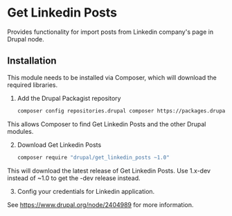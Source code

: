Get Linkedin Posts
======

Provides functionality for import posts from Linkedin
company's page in Drupal node.

Installation
-------------
This module needs to be installed via Composer, which will download the
required libraries.

1. Add the Drupal Packagist repository

    ```sh
    composer config repositories.drupal composer https://packages.drupal.org/8
    ```
This allows Composer to find Get Linkedin Posts and the other Drupal modules.

2. Download Get Linkedin Posts

   ```sh
   composer require "drupal/get_linkedin_posts ~1.0"
   ```
This will download the latest release of Get Linkedin Posts.
Use 1.x-dev instead of ~1.0 to get the -dev release instead.

3. Config your credentials for Linkedin application.


See https://www.drupal.org/node/2404989 for more information.
